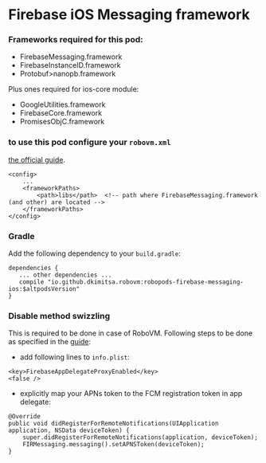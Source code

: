 # Firebase iOS Messaging framework

### Frameworks required for this pod: 
* FirebaseMessaging.framework
* FirebaseInstanceID.framework
* Protobuf>nanopb.framework

Plus ones required for ios-core module:
* GoogleUtilities.framework
* FirebaseCore.framework
* PromisesObjC.framework

### to use this pod configure your `robovm.xml`
[the official guide](https://firebase.google.com/docs/cloud-messaging/ios/client).

```
<config>
    ...
    <frameworkPaths>
        <path>libs</path>  <!-- path where FirebaseMessaging.framework (and other) are located -->
    </frameworkPaths>
</config>
```

### Gradle

Add the following dependency to your `build.gradle`:

```
dependencies {
   ... other dependencies ...
   compile "io.github.dkimitsa.robovm:robopods-firebase-messaging-ios:$altpodsVersion"
}
```

### Disable method swizzling
This is required to be done in case of RoboVM. Following steps to be done as specified in the [guide](https://firebase.google.com/docs/cloud-messaging/ios/client):
- add following lines to `info.plist`:  
```
<key>FirebaseAppDelegateProxyEnabled</key>
<false />
```
- explicitly map your APNs token to the FCM registration token in app delegate:  
```
@Override
public void didRegisterForRemoteNotifications(UIApplication application, NSData deviceToken) {
    super.didRegisterForRemoteNotifications(application, deviceToken);
    FIRMessaging.messaging().setAPNSToken(deviceToken);
}
```
 